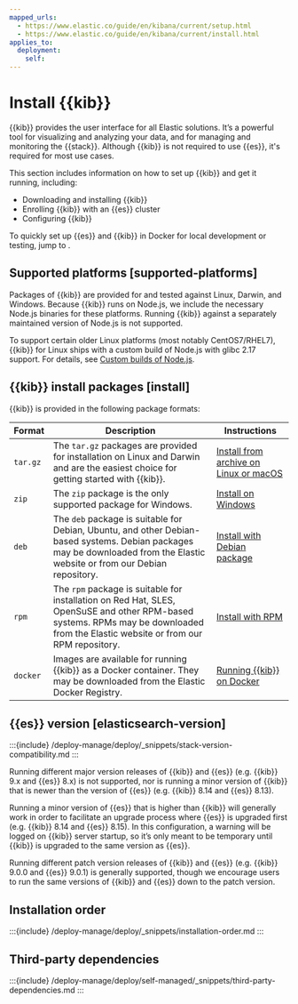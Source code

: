 ```yaml
---
mapped_urls:
  - https://www.elastic.co/guide/en/kibana/current/setup.html
  - https://www.elastic.co/guide/en/kibana/current/install.html
applies_to:
  deployment:
    self:
---
```


# Install {{kib}}

{{kib}} provides the user interface for all Elastic solutions. It’s a powerful tool for visualizing and analyzing your data, and for managing and monitoring the {{stack}}. Although {{kib}} is not required to use {{es}}, it's required for most use cases.

This section includes information on how to set up {{kib}} and get it running, including:

* Downloading and installing {{kib}}
* Enrolling {{kib}} with an {{es}} cluster
* Configuring {{kib}}

To quickly set up {{es}} and {{kib}} in Docker for local development or testing, jump to [](/deploy-manage/deploy/self-managed/local-development-installation-quickstart.md).

## Supported platforms [supported-platforms] 

Packages of {{kib}} are provided for and tested against Linux, Darwin, and Windows. Because {{kib}} runs on Node.js, we include the necessary Node.js binaries for these platforms. Running {{kib}} against a separately maintained version of Node.js is not supported.

To support certain older Linux platforms (most notably CentOS7/RHEL7), {{kib}} for Linux ships with a custom build of Node.js with glibc 2.17 support. For details, see [Custom builds of Node.js](kibana://extend/upgrading-nodejs.md#custom-nodejs-builds).

## {{kib}} install packages [install]

{{kib}} is provided in the following package formats:

| Format | Description | Instructions |
| --- | --- | --- |
| `tar.gz` | The `tar.gz` packages are provided for installation on Linux and Darwin and are the easiest choice for getting started with {{kib}}. | [Install from archive on Linux or macOS](/deploy-manage/deploy/self-managed/install-kibana-from-archive-on-linux-macos.md)|
| `zip` | The `zip` package is the only supported package for Windows.| [Install on Windows](/deploy-manage/deploy/self-managed/install-kibana-on-windows.md)|
| `deb` | The `deb` package is suitable for Debian, Ubuntu, and other Debian-based systems.  Debian packages may be downloaded from the Elastic website or from our Debian repository. | [Install with Debian package](/deploy-manage/deploy/self-managed/install-kibana-with-debian-package.md) |
| `rpm` | The `rpm` package is suitable for installation on Red Hat, SLES, OpenSuSE and other RPM-based systems.  RPMs may be downloaded from the Elastic website or from our RPM repository. | [Install with RPM](/deploy-manage/deploy/self-managed/install-kibana-with-rpm.md) |
| `docker` | Images are available for running {{kib}} as a Docker container. They may be downloaded from the Elastic Docker Registry. | [Running {{kib}} on Docker](/deploy-manage/deploy/self-managed/install-kibana-with-docker.md) |

## {{es}} version [elasticsearch-version] 

:::{include} /deploy-manage/deploy/_snippets/stack-version-compatibility.md
:::

Running different major version releases of {{kib}} and {{es}} (e.g. {{kib}} 9.x and {{es}} 8.x) is not supported, nor is running a minor version of {{kib}} that is newer than the version of {{es}} (e.g. {{kib}} 8.14 and {{es}} 8.13).

Running a minor version of {{es}} that is higher than {{kib}} will generally work in order to facilitate an upgrade process where {{es}} is upgraded first (e.g. {{kib}} 8.14 and {{es}} 8.15). In this configuration, a warning will be logged on {{kib}} server startup, so it’s only meant to be temporary until {{kib}} is upgraded to the same version as {{es}}.

Running different patch version releases of {{kib}} and {{es}} (e.g. {{kib}} 9.0.0 and {{es}} 9.0.1) is generally supported, though we encourage users to run the same versions of {{kib}} and {{es}} down to the patch version.


## Installation order

:::{include} /deploy-manage/deploy/_snippets/installation-order.md
:::

## Third-party dependencies

:::{include} /deploy-manage/deploy/self-managed/_snippets/third-party-dependencies.md
:::
